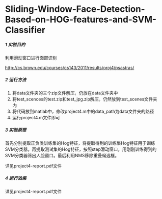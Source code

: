 # Sliding-Window-Face-Detection-Based-on-HOG-features-and-SVM-Classifier
##### 1 实验目的

利用滑动窗口进行面部识别

http://cs.brown.edu/courses/cs143/2011/results/proj4/psastras/

##### 2 运行方法

1. 将data文件夹的三个zip文件解压，仍放在data文件夹中
2. 将test_scences的test.zip和test_jpg.zip解压，仍然放到test_scenes文件夹内
3. 将代码放到matlab中，修改project4.m中的data_path为data文件夹的路径
4. 运行project4.m文件即可



##### 3 实验原理

首先分别提取正负类训练集的Hog特征，将提取得到的训练集Hog特征用于训练SVM分类器。再提取测试集的Hog特征，按照step滑动窗口，用刚刚训练得到的SVM分类器筛出人脸窗口。最后利用NMS移除重叠候选框。

详见project4-report.pdf文件



##### 4 运行效果

详见project4-report.pdf文件
